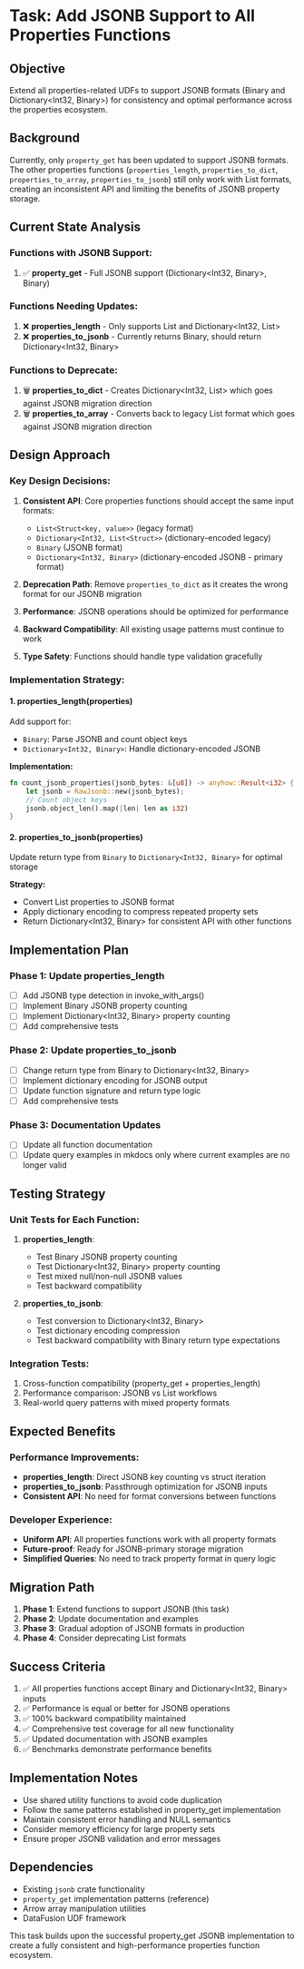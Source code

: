 # Task: Add JSONB Support to All Properties Functions

## Objective
Extend all properties-related UDFs to support JSONB formats (Binary and Dictionary<Int32, Binary>) for consistency and optimal performance across the properties ecosystem.

## Background
Currently, only `property_get` has been updated to support JSONB formats. The other properties functions (`properties_length`, `properties_to_dict`, `properties_to_array`, `properties_to_jsonb`) still only work with List<Struct> formats, creating an inconsistent API and limiting the benefits of JSONB property storage.

## Current State Analysis

### Functions with JSONB Support:
1. ✅ **property_get** - Full JSONB support (Dictionary<Int32, Binary>, Binary)

### Functions Needing Updates:
1. ❌ **properties_length** - Only supports List<Struct> and Dictionary<Int32, List<Struct>>
2. ❌ **properties_to_jsonb** - Currently returns Binary, should return Dictionary<Int32, Binary>

### Functions to Deprecate:
1. 🗑️ **properties_to_dict** - Creates Dictionary<Int32, List<Struct>> which goes against JSONB migration direction
2. 🗑️ **properties_to_array** - Converts back to legacy List<Struct> format which goes against JSONB migration direction

## Design Approach

### Key Design Decisions:
1. **Consistent API**: Core properties functions should accept the same input formats:
   - `List<Struct<key, value>>` (legacy format)
   - `Dictionary<Int32, List<Struct>>` (dictionary-encoded legacy)
   - `Binary` (JSONB format)
   - `Dictionary<Int32, Binary>` (dictionary-encoded JSONB - primary format)

2. **Deprecation Path**: Remove `properties_to_dict` as it creates the wrong format for our JSONB migration

3. **Performance**: JSONB operations should be optimized for performance
4. **Backward Compatibility**: All existing usage patterns must continue to work
5. **Type Safety**: Functions should handle type validation gracefully

### Implementation Strategy:

#### 1. **properties_length(properties)**
Add support for:
- `Binary`: Parse JSONB and count object keys
- `Dictionary<Int32, Binary>`: Handle dictionary-encoded JSONB

**Implementation:**
```rust
fn count_jsonb_properties(jsonb_bytes: &[u8]) -> anyhow::Result<i32> {
    let jsonb = RawJsonb::new(jsonb_bytes);
    // Count object keys
    jsonb.object_len().map(|len| len as i32)
}
```

#### 2. **properties_to_jsonb(properties)**
Update return type from `Binary` to `Dictionary<Int32, Binary>` for optimal storage

**Strategy:**
- Convert List<Struct> properties to JSONB format
- Apply dictionary encoding to compress repeated property sets
- Return Dictionary<Int32, Binary> for consistent API with other functions



## Implementation Plan

### Phase 1: Update properties_length
- [ ] Add JSONB type detection in invoke_with_args()
- [ ] Implement Binary JSONB property counting
- [ ] Implement Dictionary<Int32, Binary> property counting
- [ ] Add comprehensive tests

### Phase 2: Update properties_to_jsonb
- [ ] Change return type from Binary to Dictionary<Int32, Binary>
- [ ] Implement dictionary encoding for JSONB output
- [ ] Update function signature and return type logic
- [ ] Add comprehensive tests

### Phase 3: Documentation Updates
- [ ] Update all function documentation
- [ ] Update query examples in mkdocs only where current examples are no longer valid

## Testing Strategy

### Unit Tests for Each Function:
1. **properties_length**:
   - Test Binary JSONB property counting
   - Test Dictionary<Int32, Binary> property counting
   - Test mixed null/non-null JSONB values
   - Test backward compatibility

2. **properties_to_jsonb**:
   - Test conversion to Dictionary<Int32, Binary>
   - Test dictionary encoding compression
   - Test backward compatibility with Binary return type expectations

### Integration Tests:
1. Cross-function compatibility (property_get + properties_length)
2. Performance comparison: JSONB vs List<Struct> workflows
3. Real-world query patterns with mixed property formats

## Expected Benefits

### Performance Improvements:
- **properties_length**: Direct JSONB key counting vs struct iteration
- **properties_to_jsonb**: Passthrough optimization for JSONB inputs
- **Consistent API**: No need for format conversions between functions

### Developer Experience:
- **Uniform API**: All properties functions work with all property formats
- **Future-proof**: Ready for JSONB-primary storage migration
- **Simplified Queries**: No need to track property format in query logic

## Migration Path

1. **Phase 1**: Extend functions to support JSONB (this task)
2. **Phase 2**: Update documentation and examples
3. **Phase 3**: Gradual adoption of JSONB formats in production
4. **Phase 4**: Consider deprecating List<Struct> formats

## Success Criteria

1. ✅ All properties functions accept Binary and Dictionary<Int32, Binary> inputs
2. ✅ Performance is equal or better for JSONB operations
3. ✅ 100% backward compatibility maintained
4. ✅ Comprehensive test coverage for all new functionality
5. ✅ Updated documentation with JSONB examples
6. ✅ Benchmarks demonstrate performance benefits

## Implementation Notes

- Use shared utility functions to avoid code duplication
- Follow the same patterns established in property_get implementation
- Maintain consistent error handling and NULL semantics
- Consider memory efficiency for large property sets
- Ensure proper JSONB validation and error messages

## Dependencies

- Existing `jsonb` crate functionality
- `property_get` implementation patterns (reference)
- Arrow array manipulation utilities
- DataFusion UDF framework

This task builds upon the successful property_get JSONB implementation to create a fully consistent and high-performance properties function ecosystem.